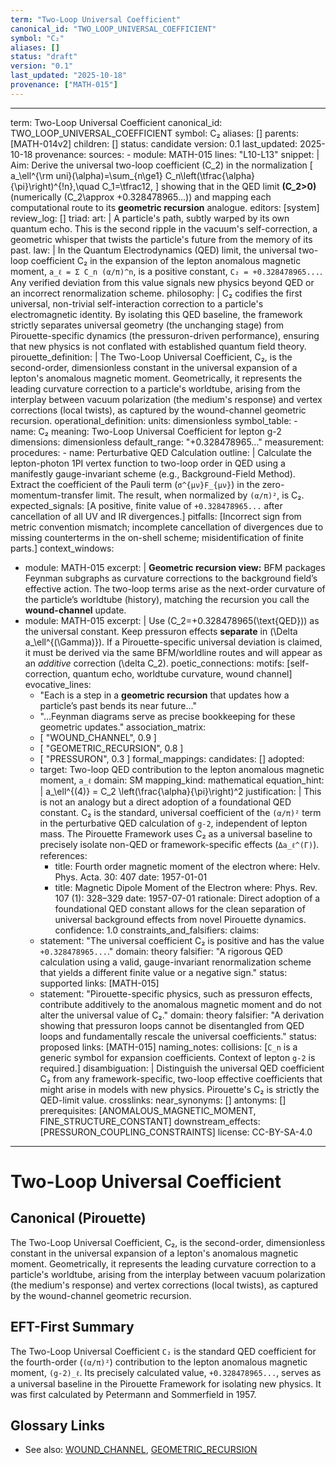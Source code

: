 ```yaml
---
term: "Two-Loop Universal Coefficient"
canonical_id: "TWO_LOOP_UNIVERSAL_COEFFICIENT"
symbol: "C₂"
aliases: []
status: "draft"
version: "0.1"
last_updated: "2025-10-18"
provenance: ["MATH-015"]
---
```


---
term: Two-Loop Universal Coefficient
canonical_id: TWO_LOOP_UNIVERSAL_COEFFICIENT
symbol: C₂
aliases: []
parents: [MATH-014v2]
children: []
status: candidate
version: 0.1
last_updated: 2025-10-18
provenance:
  sources:
    - module: MATH-015
      lines: "L10-L13"
      snippet: |
        Aim: Derive the universal two-loop coefficient (C_2) in the normalization
        [ a_\ell^{\rm uni}(\alpha)=\sum_{n\ge1} C_n\left(\tfrac{\alpha}{\pi}\right)^{!n},\quad C_1=\tfrac12, ]
        showing that in the QED limit **(C_2>0)** (numerically (C_2\approx +0.328478965...)) and mapping each computational route to its **geometric recursion** analogue.
  editors: [system]
  review_log: []
triad:
  art: |
    A particle's path, subtly warped by its own quantum echo. This is the second ripple in the vacuum's self-correction, a geometric whisper that twists the particle's future from the memory of its past.
  law: |
    In the Quantum Electrodynamics (QED) limit, the universal two-loop coefficient C₂ in the expansion of the lepton anomalous magnetic moment, `a_ℓ = Σ C_n (α/π)^n`, is a positive constant, `C₂ = +0.328478965...`. Any verified deviation from this value signals new physics beyond QED or an incorrect renormalization scheme.
  philosophy: |
    C₂ codifies the first universal, non-trivial self-interaction correction to a particle's electromagnetic identity. By isolating this QED baseline, the framework strictly separates universal geometry (the unchanging stage) from Pirouette-specific dynamics (the pressuron-driven performance), ensuring that new physics is not conflated with established quantum field theory.
pirouette_definition: |
  The Two-Loop Universal Coefficient, C₂, is the second-order, dimensionless constant in the universal expansion of a lepton's anomalous magnetic moment. Geometrically, it represents the leading curvature correction to a particle's worldtube, arising from the interplay between vacuum polarization (the medium's response) and vertex corrections (local twists), as captured by the wound-channel geometric recursion.
operational_definition:
  units: dimensionless
  symbol_table:
    - name: C₂
      meaning: Two-Loop Universal Coefficient for lepton g-2
      dimensions: dimensionless
      default_range: "+0.328478965..."
  measurement:
    procedures:
      - name: Perturbative QED Calculation
        outline: |
          Calculate the lepton-photon 1PI vertex function to two-loop order in QED using a manifestly gauge-invariant scheme (e.g., Background-Field Method). Extract the coefficient of the Pauli term (`σ^{μν}F_{μν}`) in the zero-momentum-transfer limit. The result, when normalized by `(α/π)²`, is C₂.
        expected_signals: [A positive, finite value of `+0.328478965...` after cancellation of all UV and IR divergences.]
        pitfalls: [Incorrect sign from metric convention mismatch; incomplete cancellation of divergences due to missing counterterms in the on-shell scheme; misidentification of finite parts.]
context_windows:
  - module: MATH-015
    excerpt: |
      **Geometric recursion view:** BFM packages Feynman subgraphs as curvature corrections to the background field’s effective action. The two-loop terms arise as the next-order curvature of the particle’s worldtube (history), matching the recursion you call the **wound-channel** update.
  - module: MATH-015
    excerpt: |
      Use (C_2=+0.328478965(\text{QED})) as the universal constant. Keep pressuron effects **separate** in (\Delta a_\ell^{(\Gamma)}). If a Pirouette-specific universal deviation is claimed, it must be derived via the same BFM/worldline routes and will appear as an *additive* correction (\delta C_2).
poetic_connections:
  motifs: [self-correction, quantum echo, worldtube curvature, wound channel]
  evocative_lines:
    - "Each is a step in a **geometric recursion** that updates how a particle’s past bends its near future..."
    - "...Feynman diagrams serve as precise bookkeeping for these geometric updates."
  association_matrix:
    - [ "WOUND_CHANNEL", 0.9 ]
    - [ "GEOMETRIC_RECURSION", 0.8 ]
    - [ "PRESSURON", 0.3 ]
formal_mappings:
  candidates: []
  adopted:
    - target: Two-loop QED contribution to the lepton anomalous magnetic moment, `a_ℓ`
      domain: SM
      mapping_kind: mathematical
      equation_hint: |
        a_\ell^{(4)} = C_2 \left(\frac{\alpha}{\pi}\right)^2
      justification: |
        This is not an analogy but a direct adoption of a foundational QED constant. C₂ is the standard, universal coefficient of the `(α/π)²` term in the perturbative QED calculation of `g-2`, independent of lepton mass. The Pirouette Framework uses C₂ as a universal baseline to precisely isolate non-QED or framework-specific effects (`Δa_ℓ^(Γ)`).
      references:
        - title: Fourth order magnetic moment of the electron
          where: Helv. Phys. Acta. 30: 407
          date: 1957-01-01
        - title: Magnetic Dipole Moment of the Electron
          where: Phys. Rev. 107 (1): 328–329
          date: 1957-07-01
      rationale: Direct adoption of a foundational QED constant allows for the clean separation of universal background effects from novel Pirouette dynamics.
      confidence: 1.0
constraints_and_falsifiers:
  claims:
    - statement: "The universal coefficient C₂ is positive and has the value `+0.328478965...`."
      domain: theory
      falsifier: "A rigorous QED calculation using a valid, gauge-invariant renormalization scheme that yields a different finite value or a negative sign."
      status: supported
      links: [MATH-015]
    - statement: "Pirouette-specific physics, such as pressuron effects, contribute additively to the anomalous magnetic moment and do not alter the universal value of C₂."
      domain: theory
      falsifier: "A derivation showing that pressuron loops cannot be disentangled from QED loops and fundamentally rescale the universal coefficients."
      status: proposed
      links: [MATH-015]
naming_notes:
  collisions: [`C_n` is a generic symbol for expansion coefficients. Context of lepton `g-2` is required.]
  disambiguation: |
    Distinguish the universal QED coefficient C₂ from any framework-specific, two-loop effective coefficients that might arise in models with new physics. Pirouette's C₂ is strictly the QED-limit value.
crosslinks:
  near_synonyms: []
  antonyms: []
  prerequisites: [ANOMALOUS_MAGNETIC_MOMENT, FINE_STRUCTURE_CONSTANT]
  downstream_effects: [PRESSURON_COUPLING_CONSTRAINTS]
license: CC-BY-SA-4.0
---

# Two-Loop Universal Coefficient

## Canonical (Pirouette)
The Two-Loop Universal Coefficient, C₂, is the second-order, dimensionless constant in the universal expansion of a lepton's anomalous magnetic moment. Geometrically, it represents the leading curvature correction to a particle's worldtube, arising from the interplay between vacuum polarization (the medium's response) and vertex corrections (local twists), as captured by the wound-channel geometric recursion.

## EFT-First Summary
The Two-Loop Universal Coefficient `C₂` is the standard QED coefficient for the fourth-order (`(α/π)²`) contribution to the lepton anomalous magnetic moment, `(g-2)_ℓ`. Its precisely calculated value, `+0.328478965...`, serves as a universal baseline in the Pirouette Framework for isolating new physics. It was first calculated by Petermann and Sommerfield in 1957.

## Glossary Links
- See also: [WOUND_CHANNEL](link), [GEOMETRIC_RECURSION](link)